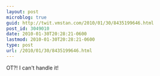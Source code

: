```yaml
---
layout: post
microblog: true
guid: http://twit.vmstan.com/2010/01/30/8435199646.html
post_id: 3049010
date: 2010-01-30T20:28:21-0600
lastmod: 2010-01-30T20:28:21-0600
type: post
url: /2010/01/30/8435199646.html
---
```

OT?! I can't handle it!
